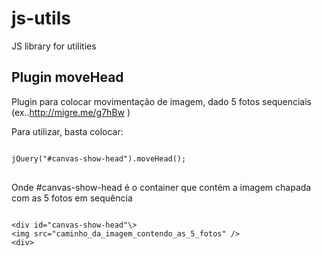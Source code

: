 js-utils
========

JS library for utilities


<h2>Plugin moveHead</h2>

Plugin para colocar movimentação de imagem, dado 5 fotos sequenciais  (ex..http://migre.me/g7hBw )

Para utilizar, basta colocar:

<pre>
<code>
jQuery("#canvas-show-head").moveHead();
</code>
</pre>
Onde #canvas-show-head é o container que contém a imagem chapada com as 5 fotos em sequência

<pre>
<code>
&lt;div id="canvas-show-head"\&gt;
&lt;img src="caminho_da_imagem_contendo_as_5_fotos" /&gt;
&lt;div&gt;

</code>
</pre>
